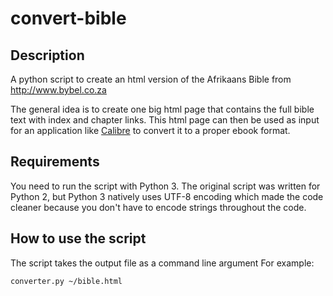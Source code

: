 # convert-bible
## Description
A python script to create an html version of the Afrikaans Bible from http://www.bybel.co.za

The general idea is to create one big html page that contains the full bible text with index and chapter links. This html page can then be used as input for an application like [Calibre](http://calibre-ebook.com/) to convert it to a proper ebook format.

## Requirements
You need to run the script with Python 3.
The original script was written for Python 2, but Python 3 natively uses UTF-8 encoding which made the code cleaner because you don't have to encode strings throughout the code.

## How to use the script
The script takes the output file as a command line argument
For example:
```lisp
converter.py ~/bible.html
```


